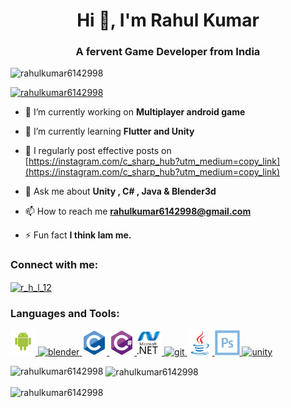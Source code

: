 <h1 align="center">Hi 👋, I'm Rahul Kumar</h1>
<h3 align="center">A fervent Game Developer from India</h3>

<p align="left"> <img src="https://komarev.com/ghpvc/?username=rahulkumar6142998&label=Profile%20views&color=0e75b6&style=flat" alt="rahulkumar6142998" /> </p>

<p align="left"> <a href="https://github.com/ryo-ma/github-profile-trophy"><img src="https://github-profile-trophy.vercel.app/?username=rahulkumar6142998" alt="rahulkumar6142998" /></a> </p>

- 🔭 I’m currently working on **Multiplayer android game**

- 🌱 I’m currently learning **Flutter and Unity**

- 📝 I regularly post effective posts on [https://instagram.com/c_sharp_hub?utm_medium=copy_link](https://instagram.com/c_sharp_hub?utm_medium=copy_link)

- 💬 Ask me about **Unity , C# , Java & Blender3d**

- 📫 How to reach me **rahulkumar6142998@gmail.com**

- ⚡ Fun fact **I think Iam me.**

<h3 align="left">Connect with me:</h3>
<p align="left">
<a href="https://instagram.com/r_h_l_12" target="blank"><img align="center" src="https://raw.githubusercontent.com/rahuldkjain/github-profile-readme-generator/master/src/images/icons/Social/instagram.svg" alt="r_h_l_12" height="30" width="40" /></a>
</p>

<h3 align="left">Languages and Tools:</h3>
<p align="left"> <a href="https://developer.android.com" target="_blank"> <img src="https://raw.githubusercontent.com/devicons/devicon/master/icons/android/android-original-wordmark.svg" alt="android" width="40" height="40"/> </a> <a href="https://www.blender.org/" target="_blank"> <img src="https://download.blender.org/branding/community/blender_community_badge_white.svg" alt="blender" width="40" height="40"/> </a> <a href="https://www.cprogramming.com/" target="_blank"> <img src="https://raw.githubusercontent.com/devicons/devicon/master/icons/c/c-original.svg" alt="c" width="40" height="40"/> </a> <a href="https://www.w3schools.com/cs/" target="_blank"> <img src="https://raw.githubusercontent.com/devicons/devicon/master/icons/csharp/csharp-original.svg" alt="csharp" width="40" height="40"/> </a> <a href="https://dotnet.microsoft.com/" target="_blank"> <img src="https://raw.githubusercontent.com/devicons/devicon/master/icons/dot-net/dot-net-original-wordmark.svg" alt="dotnet" width="40" height="40"/> </a> <a href="https://git-scm.com/" target="_blank"> <img src="https://www.vectorlogo.zone/logos/git-scm/git-scm-icon.svg" alt="git" width="40" height="40"/> </a> <a href="https://www.java.com" target="_blank"> <img src="https://raw.githubusercontent.com/devicons/devicon/master/icons/java/java-original.svg" alt="java" width="40" height="40"/> </a> <a href="https://www.photoshop.com/en" target="_blank"> <img src="https://raw.githubusercontent.com/devicons/devicon/master/icons/photoshop/photoshop-line.svg" alt="photoshop" width="40" height="40"/> </a> <a href="https://unity.com/" target="_blank"> <img src="https://www.vectorlogo.zone/logos/unity3d/unity3d-icon.svg" alt="unity" width="40" height="40"/> </a> </p>

<p><img align="left" src="https://github-readme-stats.vercel.app/api/top-langs?username=rahulkumar6142998&show_icons=true&locale=en&layout=compact" alt="rahulkumar6142998" /></p>

<p>&nbsp;<img align="center" src="https://github-readme-stats.vercel.app/api?username=rahulkumar6142998&show_icons=true&locale=en" alt="rahulkumar6142998" /></p>

<p><img align="center" src="https://github-readme-streak-stats.herokuapp.com/?user=rahulkumar6142998&" alt="rahulkumar6142998" /></p>
